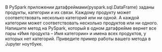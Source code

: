 В PySpark приложении датафреймами(pyspark.sql.DataFrame) заданы продукты, категории и их связи. Каждому продукту может соответствовать несколько категорий или ни одной. А каждой категории может соответствовать несколько продуктов или ни одного. Напишите метод на PySpark, который в одном датафрейме вернет все пары «Имя продукта – Имя категории» и имена всех продуктов, у которых нет категорий. Приведите пример работы вашего метода в Jupyter ноутбуке.
